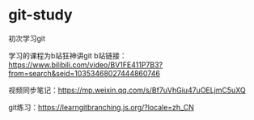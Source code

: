# git-study
初次学习git

学习的课程为b站狂神讲git
b站链接：https://www.bilibili.com/video/BV1FE411P7B3?from=search&seid=10353468027444860746

视频同步笔记：https://mp.weixin.qq.com/s/Bf7uVhGiu47uOELjmC5uXQ

git练习：https://learngitbranching.js.org/?locale=zh_CN
